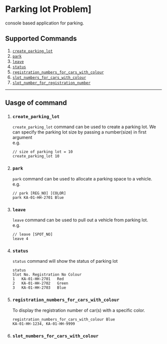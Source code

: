 # Parking lot Problem]

console based application for parking.

## Supported Commands
1. [`create_parking_lot`](#create_parking_lot)
2. [`park`](#park)
3. [`leave`](#leave)
4. [`status`](#status)
5. [`registration_numbers_for_cars_with_colour`](#registration_numbers_for_cars_with_colour)
6. [`slot_numbers_for_cars_with_colour`](#slot_numbers_for_cars_with_colour)
7. [`slot_number_for_registration_number`](#slot_number_for_registration_number)

----

## Uasge of command

1. ### `create_parking_lot`</br>
    `create_parking_lot` command can be used to create a parking lot. We can specify the parking lot size by passing a number(size) in first argument</br>
    e.g.</br> 
    ```
    // size of parking lot = 10
    create_parking_lot 10 
    ``` 

2. ### `park`
    `park` command can be used to allocate a parking space to a vehicle.
    </br>e.g. </br>
    ```
    // park [REG_NO] [COLOR]
    park KA-01-HH-2701 Blue
    ```
3. ### `leave` 
    `leave` command can be used to pull out a vehicle from parking lot.
    </br>e.g.</br>
    ```
    // leave [SPOT_NO]
    leave 4
    ```

4. ### `status` 
    `status` command will show the status of parking lot
    </br>
    ```
    status
    Slot No. Registration No Colour
    1   KA-01-HH-2701   Red
    2   KA-01-HH-2702   Green
    3   KA-01-HH-2703   Blue
    ```
5. ### `registration_numbers_for_cars_with_colour`

    To display the registration number of car(s) with a specific color.
    </br>
    ```
    registration_numbers_for_cars_with_colour Blue
    KA-01-HH-1234, KA-01-HH-9999    
    ``` 
6. ### `slot_numbers_for_cars_with_colour`
    
